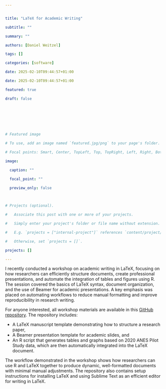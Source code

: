 ```yaml
--- 


title: "LaTeX for Academic Writing" 

subtitle: "" 

summary: "" 

authors: [Daniel Weitzel] 

tags: [] 

categories: [software] 

date: 2025-02-10T09:44:57+01:00 

date: 2025-02-10T09:44:57+01:00 

featured: true 

draft: false 

  

  

  

# Featured image 

# To use, add an image named `featured.jpg/png` to your page's folder. 

# Focal points: Smart, Center, TopLeft, Top, TopRight, Left, Right, BottomLeft, Bottom, BottomRight. 

image: 

  caption: "" 

  focal_point: "" 

  preview_only: false 

  

# Projects (optional). 

#   Associate this post with one or more of your projects. 

#   Simply enter your project's folder or file name without extension. 

#   E.g. `projects = ["internal-project"]` references `content/project/deep-learning/index.md`. 

#   Otherwise, set `projects = []`. 

projects: [] 

--- 
```


I recently conducted a workshop on academic writing in LaTeX, focusing on how researchers can efficiently structure documents, create professional presentations, and automate the integration of tables and figures using R. The session covered the basics of LaTeX syntax, document organization, and the use of Beamer for academic presentations. A key emphasis was placed on automating workflows to reduce manual formatting and improve reproducibility in research writing.

For anyone interested, all workshop materials are available in this [GitHub repository](https://github.com/danweitzel/latex_workshop). The repository includes:

  - A LaTeX manuscript template demonstrating how to structure a research paper,
  - A Beamer presentation template for academic slides, and
  - An R script that generates tables and graphs based on 2020 ANES Pilot Study data, which are then automatically integrated into the LaTeX document.

The workflow demonstrated in the workshop shows how researchers can use R and LaTeX together to produce dynamic, well-formatted documents with minimal manual adjustments. The repository also contains setup instructions for installing LaTeX and using Sublime Text as an efficient editor for writing in LaTeX.
